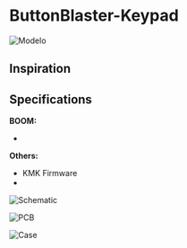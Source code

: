 # ButtonBlaster-Keypad
![Modelo]()

## Inspiration



## Specifications
**BOOM:**

- 

**Others:**

- KMK Firmware
- 

![Schematic]()


![PCB]()


![Case]()

